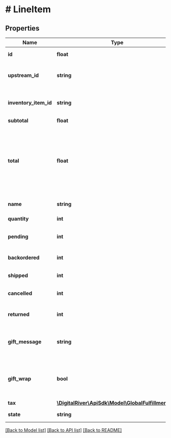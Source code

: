 # # LineItem

## Properties

Name | Type | Description | Notes
------------ | ------------- | ------------- | -------------
**id** | **float** |  | [optional] [readonly]
**upstream_id** | **string** | The upstream line item identifier. | [optional]
**inventory_item_id** | **string** | The inventory item identifier. | [optional]
**subtotal** | **float** | . | [optional]
**total** | **float** | The aggregate price of the product inclusive of taxes, discounts, fees, shipping, handling and duties. | [optional]
**name** | **string** | The product name. | [optional]
**quantity** | **int** | The item quantity. | [optional]
**pending** | **int** | The pending shipment quantity. | [optional]
**backordered** | **int** | The backordered quantity. | [optional]
**shipped** | **int** | The shipped quantity. | [optional]
**cancelled** | **int** | The cancelled quantity. | [optional]
**returned** | **int** | The returned quantity. | [optional]
**gift_message** | **string** | The gift message on the package of the product. | [optional]
**gift_wrap** | **bool** | Has the value true if the item should be gift wrapped. | [optional]
**tax** | [**\DigitalRiver\ApiSdk\Model\GlobalFulfillmentTax**](GlobalFulfillmentTax.md) |  | [optional]
**state** | **string** | Current line item state. | [optional] [readonly]

[[Back to Model list]](../../README.md#models) [[Back to API list]](../../README.md#endpoints) [[Back to README]](../../README.md)
